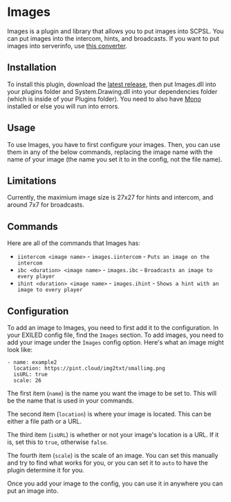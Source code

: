 # Images
Images is a plugin and library that allows you to put images into SCPSL. You can put images into the intercom, hints, and broadcasts. If you want to put images into serverinfo, use [this converter](https://pint.cloud/img2txt).

## Installation
To install this plugin, download the [latest release](https://github.com/PintTheDragon/Images/releases/latest), then put Images.dll into your plugins folder and System.Drawing.dll into your dependencies folder (which is inside of your Plugins folder). You need to also have [Mono](https://www.mono-project.com/download/stable/) installed or else you will run into errors.

## Usage
To use Images, you have to first configure your images. Then, you can use them in any of the below commands, replacing the image name with the name of your image (the name you set it to in the config, not the file name).

## Limitations
Currently, the maximium image size is 27x27 for hints and intercom, and around 7x7 for broadcasts.

## Commands
Here are all of the commands that Images has:
* `iintercom <image name>` - `images.iintercom` - `Puts an image on the intercom`
* `ibc <duration> <image name>` - `images.ibc` - `Broadcasts an image to every player`
* `ihint <duration> <image name>` - `images.ihint` - `Shows a hint with an image to every player`

## Configuration
To add an image to Images, you need to first add it to the configuration. In your EXILED config file, find the `Images` section. To add images, you need to add your image under the `Images` config option. Here's what an image might look like:
```
- name: example2
  location: https://pint.cloud/img2txt/smallimg.png
  isURL: true
  scale: 26
```
The first item (`name`) is the name you want the image to be set to. This will be the name that is used in your commands.

The second item (`location`) is where your image is located. This can be either a file path or a URL.

The third item (`isURL`) is whether or not your image's location is a URL. If it is, set this to `true`, otherwise `false`.

The fourth item (`scale`) is the scale of an image. You can set this manually and try to find what works for you, or you can set it to `auto` to have the plugin determine it for you.

Once you add your image to the config, you can use it in anywhere you can put an image into.
